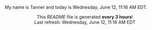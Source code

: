 My name is Tanner and today is Wednesday, June 12, 11:16 AM EDT.

<p align="center">This <i>README</i> file is generated <b>every 3 hours</b>!</br>Last refresh: Wednesday, June 12, 11:16 AM EDT<br /></p>

